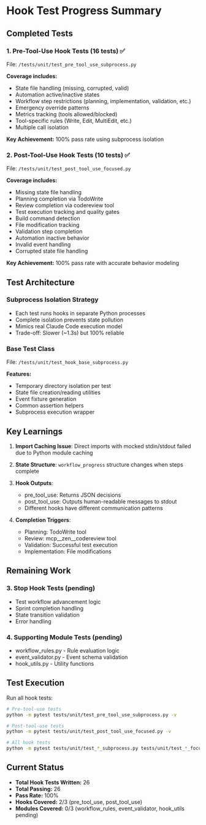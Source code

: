 # Hook Test Progress Summary

## Completed Tests

### 1. Pre-Tool-Use Hook Tests (16 tests) ✅
File: `/tests/unit/test_pre_tool_use_subprocess.py`

**Coverage includes:**
- State file handling (missing, corrupted, valid)
- Automation active/inactive states
- Workflow step restrictions (planning, implementation, validation, etc.)
- Emergency override patterns
- Metrics tracking (tools allowed/blocked)
- Tool-specific rules (Write, Edit, MultiEdit, etc.)
- Multiple call isolation

**Key Achievement:** 100% pass rate using subprocess isolation

### 2. Post-Tool-Use Hook Tests (10 tests) ✅
File: `/tests/unit/test_post_tool_use_focused.py`

**Coverage includes:**
- Missing state file handling
- Planning completion via TodoWrite
- Review completion via codereview tool
- Test execution tracking and quality gates
- Build command detection
- File modification tracking
- Validation step completion
- Automation inactive behavior
- Invalid event handling
- Corrupted state file handling

**Key Achievement:** 100% pass rate with accurate behavior modeling

## Test Architecture

### Subprocess Isolation Strategy
- Each test runs hooks in separate Python processes
- Complete isolation prevents state pollution
- Mimics real Claude Code execution model
- Trade-off: Slower (~1.3s) but 100% reliable

### Base Test Class
File: `/tests/unit/test_hook_base_subprocess.py`

**Features:**
- Temporary directory isolation per test
- State file creation/reading utilities
- Event fixture generation
- Common assertion helpers
- Subprocess execution wrapper

## Key Learnings

1. **Import Caching Issue**: Direct imports with mocked stdin/stdout failed due to Python module caching
2. **State Structure**: `workflow_progress` structure changes when steps complete
3. **Hook Outputs**: 
   - pre_tool_use: Returns JSON decisions
   - post_tool_use: Outputs human-readable messages to stdout
   - Different hooks have different communication patterns

4. **Completion Triggers**:
   - Planning: TodoWrite tool
   - Review: mcp__zen__codereview tool
   - Validation: Successful test execution
   - Implementation: File modifications

## Remaining Work

### 3. Stop Hook Tests (pending)
- Test workflow advancement logic
- Sprint completion handling
- State transition validation
- Error handling

### 4. Supporting Module Tests (pending)
- workflow_rules.py - Rule evaluation logic
- event_validator.py - Event schema validation
- hook_utils.py - Utility functions

## Test Execution

Run all hook tests:
```bash
# Pre-tool-use tests
python -m pytest tests/unit/test_pre_tool_use_subprocess.py -v

# Post-tool-use tests
python -m pytest tests/unit/test_post_tool_use_focused.py -v

# All hook tests
python -m pytest tests/unit/test_*_subprocess.py tests/unit/test_*_focused.py -v
```

## Current Status

- **Total Hook Tests Written:** 26
- **Total Passing:** 26
- **Pass Rate:** 100%
- **Hooks Covered:** 2/3 (pre_tool_use, post_tool_use)
- **Modules Covered:** 0/3 (workflow_rules, event_validator, hook_utils pending)